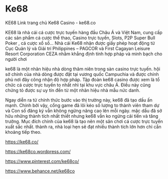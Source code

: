 # Ke68

KE68 Link trang chủ Ke68 Casino - ke68.co

KE68 là nhà cái cá cược trực tuyến hàng đầu Châu Á và Việt Nam, cung cấp các sản phẩm cá cược thể thao, Casino trực tuyến, Slots, P2P Super Bull Poker , cá cược xổ số… Nhà cái Ke68 nhận được giấy phép hoạt động từ Cục Quản lý và Giải trí Philippines – PAGCOR và First Cagayan Leisure Resort Corporation CEZA nhằm khẳng định tính hợp pháp và minh bạch cho người chơi

ke68 là một nhãn hiệu nhà dòng thâm niên trong sàn casino trực tuyến. hội sở chính của nhà dòng được đặt tại vương quốc Campuchia và được chính phủ nơi đây công nhận độ hợp pháp. Tập đoàn ke68 casino được xem là tổ chức cá cược trực tuyến to nhất nhì tại khu vực châu Á. Điều này cũng chứng tỏ được sự uy tín đến từ một nhãn hiệu nhà mẫu nức danh.

Ngay diễn ra từ chính thức bước vào thị trường này, ke68 đã tạo dấu ấn mạnh. Chính bởi vậy, cổng game đã lôi kéo số lượng to thành viên tham dự và Con số đăng ký vẫn không ngừng nâng cao lên mỗi ngày. mặc dầu đã sở hữu những thành tích nhất thiết nhưng ke68 vẫn ko ngừng cải tiến và tăng trưởng. Mục đích chính của ke68 là tạo nên một sân chơi cá cược trực tuyến xuất sắc nhất. thành ra, nhà loại hẹn sẽ đạt nhiều thành tích lớn hơn chỉ cần khoảng tiếp theo.

https://ke68.co/

https://ke68co.wordpress.com/

https://www.pinterest.com/ke68co/

https://www.behance.net/ke68co

